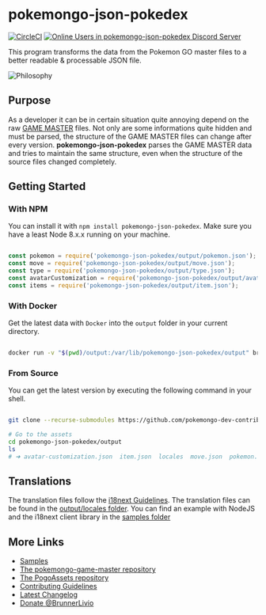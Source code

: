 # pokemongo-json-pokedex

[![CircleCI](https://circleci.com/gh/pokemongo-dev-contrib/pokemongo-json-pokedex.svg?circle-token=40689256c22a491ac747c4d0cb2006d4adb4aa31&style=shield)](https://circleci.com/gh/pokemongo-dev-contrib/pokemongo-json-pokedex)
[![Online Users in pokemongo-json-pokedex Discord Server](https://discordapp.com/api/guilds/295945059927588865/embed.png)](https://discord.gg/VgrtMeZ)

This program transforms the data from the Pokemon GO master files
to a better readable & processable JSON file.

![Philosophy](https://raw.githubusercontent.com/BrunnerLivio/pokemongo-json-pokedex/master/.github/philosophy.png)

## Purpose

As a developer it can be in certain situation quite annoying depend on
the raw [GAME MASTER](https://github.com/pokemongo-dev-contrib/pokemongo-game-master) files.
Not only are some informations quite hidden
and must be parsed, the structure of the GAME MASTER files can change
after every version. **pokemongo-json-pokedex** parses the GAME
MASTER data and tries to maintain the same structure, even when the
structure of the source files changed completely.

## Getting Started

### With NPM

You can install it with `npm install pokemongo-json-pokedex`.
Make sure you have a least Node 8.x.x running on your machine.

```JavaScript

const pokemon = require('pokemongo-json-pokedex/output/pokemon.json');
const move = require('pokemongo-json-pokedex/output/move.json');
const type = require('pokemongo-json-pokedex/output/type.json');
const avatarCustomization = require('pokemongo-json-pokedex/output/avatar-customization.json');
const items = require('pokemongo-json-pokedex/output/item.json');

```

### With Docker

Get the latest data with `Docker` into the `output` folder in your current directory.

```bash

docker run -v "$(pwd)/output:/var/lib/pokemongo-json-pokedex/output" brunnerlivio/pokemongo-json-pokedex:latest

```

### From Source

You can get the latest version by executing the following command in your shell.

```bash

git clone --recurse-submodules https://github.com/pokemongo-dev-contrib/pokemongo-json-pokedex.git

# Go to the assets
cd pokemongo-json-pokedex/output
ls
# ➜ avatar-customization.json  item.json  locales  move.json  pokemon.json  type.json

```


## Translations

The translation files follow the [i18next Guidelines](https://www.i18next.com/). The translation files can be found in the [output/locales folder](https://github.com/pokemongo-dev-contrib/pokemongo-json-pokedex/tree/master/output/locales). You can find an example with NodeJS and the i18next client library
in the [samples folder](https://github.com/pokemongo-dev-contrib/pokemongo-json-pokedex/tree/master/samples/01_simple_translations)

## More Links

- [Samples](https://github.com/pokemongo-dev-contrib/pokemongo-json-pokedex/tree/master/samples)
- [The pokemongo-game-master repository](https://github.com/pokemongo-dev-contrib/pokemongo-game-master)
- [The PogoAssets repository](https://github.com/ZeChrales/PogoAssets)
- [Contributing Guidelines](CONTRIBUTING.md)
- [Latest Changelog](CHANGELOG.md)
- [Donate @BrunnerLivio](https://github.com/BrunnerLivio/donate)
